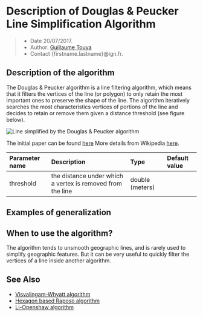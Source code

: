 # Description of Douglas & Peucker Line Simplification Algorithm

> - Date 20/07/2017.
> - Author: [Guillaume Touya][1]
> - Contact {firstname.lastname}@ign.fr.



Description of the algorithm
-------------

The Douglas & Peucker algorithm is a line filtering algorithm, which means that it filters the vertices of the line (or polygon) to only retain the most important ones to preserve the shape of the line.
The algorithm iteratively searches the most characteristics vertices of portions of the line and decides to retain or remove them given a distance threshold (see figure below).

![Line simplified by the Douglas & Peucker algorithm](/images/Douglas-Peucker_animated.gif)

The initial paper can be found [here][5]
More details from Wikipedia [here][6].

| Parameter name        | Description         				| Type 							| Default value			|
|:----------------------|:----------------------------------|:------------------------------|:--------------------------------------------------|
| threshold    | the distance under which a vertex is removed from the line 	| double (meters) 			| 								|


Examples of generalization
-------------


When to use the algorithm?
-------------
The algorithm tends to unsmooth geographic lines, and is rarely used to simplify geographic features. But it can be very useful to quickly filter the vertices of a line inside another algorithm.


See Also
-------------
- [Visvalingam-Whyatt algorithm][2]
- [Hexagon based Raposo algorithm][3]
- [Li-Openshaw algorithm][4]


[1]: http://recherche.ign.fr/labos/cogit/english/cv.php?prenom=&nom=Touya
[2]: /CartAGen/docs/algorithms/line/visvalingam.md
[3]: /CartAGen/docs/algorithms/line/raposo.md
[4]: /CartAGen/docs/algorithms/line/li_openshaw.md
[5]: http://dx.doi.org/10.3138/FM57-6770-U75U-7727
[6]: http://dx.doi.org/10.3138/FM57-6770-U75U-7727
